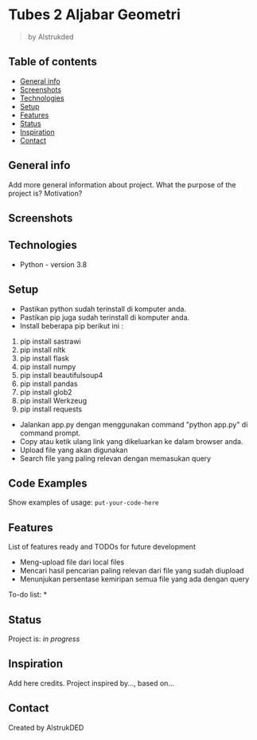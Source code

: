 # Tubes 2 Aljabar Geometri
> by Alstrukded

## Table of contents
* [General info](#general-info)
* [Screenshots](#screenshots)
* [Technologies](#technologies)
* [Setup](#setup)
* [Features](#features)
* [Status](#status)
* [Inspiration](#inspiration)
* [Contact](#contact)

## General info
Add more general information about project. What the purpose of the project is? Motivation?

## Screenshots


## Technologies
* Python - version 3.8

## Setup
* Pastikan python sudah terinstall di komputer anda.
* Pastikan pip juga sudah terinstall di komputer anda.
* Install beberapa pip berikut ini :
1. pip install sastrawi
2. pip install nltk
3. pip install flask
4. pip install numpy
5. pip install beautifulsoup4
6. pip install pandas
7. pip install glob2
8. pip install Werkzeug
9. pip install requests
* Jalankan app.py dengan menggunakan command "python app.py" di command prompt.
* Copy atau ketik ulang link yang dikeluarkan ke dalam browser anda.
* Upload file yang akan digunakan
* Search file yang paling relevan dengan memasukan query

## Code Examples
Show examples of usage:
`put-your-code-here`

## Features
List of features ready and TODOs for future development
* Meng-upload file dari local files
* Mencari hasil pencarian paling relevan dari file yang sudah diupload
* Menunjukan persentase kemiripan semua file yang ada dengan query

To-do list:
* 

## Status
Project is: _in progress_
## Inspiration
Add here credits. Project inspired by..., based on...

## Contact
Created by AlstrukDED
